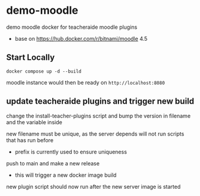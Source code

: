 # demo-moodle

demo moodle docker for teacheraide moodle plugins
- base on https://hub.docker.com/r/bitnami/moodle 4.5

## Start Locally

```
docker compose up -d --build
```

moodle instance would then be ready on `http://localhost:8080`

## update teacheraide plugins and trigger new build

change the install-teacher-plugins script and bump the version in filename and the variable inside

new filename must be unique, as the server depends will not run scripts that has run before

- <date><version> prefix is currently used to ensure uniqueness

push to main and make a new release

- this will trigger a new docker image build

new plugin script should now run after the new server image is started
